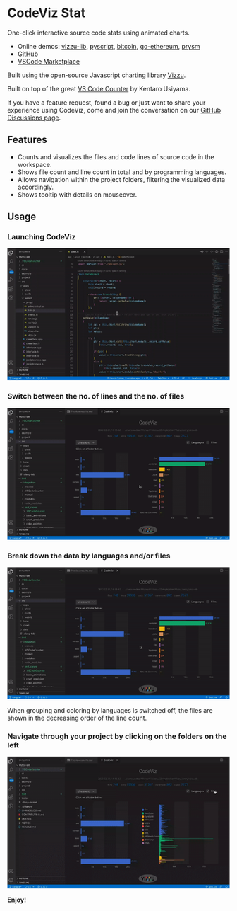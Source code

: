 # CodeViz Stat

One-click interactive source code stats using animated charts.

- Online demos: [vizzu-lib](https://vizzuhq.github.io/codeviz/?project=vizzu-lib), [pyscript](https://vizzuhq.github.io/codeviz/?project=pyscript), [bitcoin](https://vizzuhq.github.io/codeviz/?project=bitcoin), [go-ethereum](https://vizzuhq.github.io/codeviz/?project=go-ethereum), [prysm](https://vizzuhq.github.io/codeviz/?project=prysm)
- [GitHub](https://github.com/vizzuhq/codeviz/)
- [VSCode Marketplace](https://marketplace.visualstudio.com/items?itemName=vizzuhq.code-viz-stat)

Built using the open-source Javascript charting library [Vizzu](https://github.com/vizzuhq/vizzu-lib).

Built on top of the great [VS Code Counter](https://marketplace.visualstudio.com/items?itemName=uctakeoff.vscode-counter) by Kentaro Usiyama.

If you have a feature request, found a bug or just want to share your experience using CodeViz, come and join the conversation on our [GitHub Discussions page](https://github.com/vizzuhq/codeviz/discussions/).

## Features
- Counts and visualizes the files and code lines of source code in the workspace.
- Shows file count and line count in total and by programming languages.
- Allows navigation within the project folders, filtering the visualized data accordingly.
- Shows tooltip with details on mouseover.

## Usage
### Launching CodeViz
![Launching CodeViz](images/guide_1_start.gif)

### Switch between the no. of lines and the no. of files
![lines_or_files](images/guide_3_dropdown.gif)

### Break down the data by languages and/or files
![Languages_Files_Checkboxes](images/guide_2_checkbox.gif)

When grouping and coloring by languages is switched off, the files are shown in the decreasing order of the line count.

### Navigate through your project by clicking on the folders on the left
![Languages_Files_Checkboxes](images/guide_4_navig.gif)

**Enjoy!**
